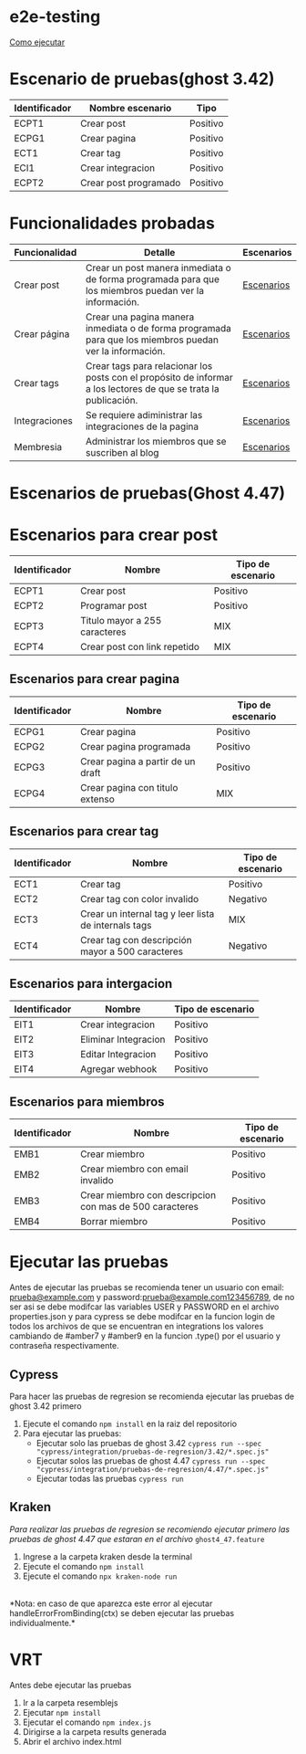# e2e-testing 
[Como ejecutar](#Ejecutar-las-pruebas)
# Escenario de pruebas(ghost 3.42)
| Identificador | Nombre escenario      | Tipo     |
|---------------|-----------------------|----------|
|  ECPT1        | Crear post            | Positivo |
| ECPG1         | Crear pagina          | Positivo |
| ECT1          | Crear tag             | Positivo |
| ECI1          | Crear integracion     | Positivo |
| ECPT2         | Crear post programado | Positivo |
# Funcionalidades probadas 
| Funcionalidad | Detalle                                                                                                            | Escenarios |
|---------------|--------------------------------------------------------------------------------------------------------------------|------------|
| Crear post    | Crear un post manera inmediata o de forma programada para que los miembros puedan ver la información.              | [Escenarios](#Escenarios-para-crear-post)           |
| Crear página  | Crear una pagina manera inmediata o de forma programada para que los miembros puedan ver la información.           |    [Escenarios](#Escenarios-para-crear-pagina)        |
| Crear tags    | Crear tags para relacionar los posts con el propósito de informar a los lectores de que se trata la publicación.   | [Escenarios](#Escenarios-para-crear-tag)           |
| Integraciones | Se requiere adiministrar las integraciones de la pagina                                                            | [Escenarios](#Escenarios-para-intergacion)           |
| Membresia     | Administrar los miembros que se suscriben al blog                                                                  |      [Escenarios](#Escenarios-para-miembros)      |

# Escenarios de pruebas(Ghost 4.47)
# Escenarios para crear post
| Identificador | Nombre                        | Tipo de escenario |
|---------------|-------------------------------|-------------------|
| ECPT1         | Crear post                    | Positivo          |
| ECPT2         | Programar post                | Positivo          |
| ECPT3         | Titulo mayor a 255 caracteres | MIX               |
| ECPT4         | Crear post con link repetido  | MIX               |

## Escenarios para crear pagina
| Identificador | Nombre                            | Tipo de escenario |
|---------------|-----------------------------------|-------------------|
| ECPG1         | Crear pagina                      | Positivo          |
| ECPG2         | Crear pagina programada           | Positivo          |
| ECPG3         | Crear pagina a partir de un draft | Positivo          |
| ECPG4         | Crear pagina con titulo extenso   | MIX               |

## Escenarios para crear tag
| Identificador | Nombre                                               | Tipo de escenario |
|---------------|------------------------------------------------------|-------------------|
| ECT1          | Crear tag                                            | Positivo          |
| ECT2          | Crear tag con color invalido                         | Negativo          |
| ECT3          | Crear un internal tag y leer lista de internals tags | MIX               |
| ECT4          | Crear tag con descripción mayor a 500 caracteres     | Negativo          |

## Escenarios para intergacion
| Identificador | Nombre               | Tipo de escenario |
|---------------|----------------------|-------------------|
| EIT1          | Crear integracion    | Positivo          |
| EIT2          | Eliminar Integracion | Positivo          |
| EIT3          | Editar Integracion   | Positivo          |
| EIT4          | Agregar webhook      | Positivo          |

## Escenarios para miembros
| Identificador | Nombre                                                  | Tipo de escenario |
|---------------|---------------------------------------------------------|-------------------|
| EMB1          | Crear miembro                                           | Positivo          |
| EMB2          | Crear miembro con email invalido                        | Positivo          |
| EMB3          | Crear miembro con descripcion con mas de 500 caracteres | Positivo          |
| EMB4          | Borrar miembro                                          | Positivo          |

# Ejecutar las pruebas

Antes de ejecutar las pruebas se recomienda tener un usuario con email: prueba@example.com y password:prueba@example.com123456789, de no ser asi se debe modifcar las variables USER y PASSWORD en el archivo properties.json y para cypress se debe modifcar en la funcion login de todos los archivos de que se encuentran en integrations los valores cambiando de #amber7 y #amber9 en la funcion .type() por el usuario y contraseña respectivamente.

## Cypress 
Para hacer las pruebas de regresion se recomienda ejecutar las pruebas de ghost 3.42 primero
1. Ejecute el comando `npm install` en la raiz del repositorio
2. Para ejecutar las pruebas:
   * Ejecutar solo las pruebas de ghost 3.42 `cypress run --spec "cypress/integration/pruebas-de-regresion/3.42/*.spec.js"`
   * Ejecutar solos las pruebas de ghost 4.47 `cypress run --spec "cypress/integration/pruebas-de-regresion/4.47/*.spec.js"`
   * Ejecutar todas las pruebas `cypress run`

## Kraken
*Para realizar las pruebas de regresion se recomiendo ejecutar primero las pruebas de ghost 4.47 que estaran en el archivo* `ghost4_47.feature`
 <br>

1. Ingrese a la carpeta kraken desde la terminal 
2. Ejecute el comando `npm install`
3. Ejecute el comando `npx kraken-node run`
<br>
*Nota: en caso de que aparezca este error al ejecutar handleErrorFromBinding(ctx) se deben ejecutar las pruebas individualmente.*

# VRT
Antes debe ejecutar las pruebas
1. Ir a la carpeta resemblejs
2. Ejecutar `npm install`
3. Ejecutar el comando `npm index.js`
4. Dirigirse a la carpeta results generada
5. Abrir el archivo index.html

